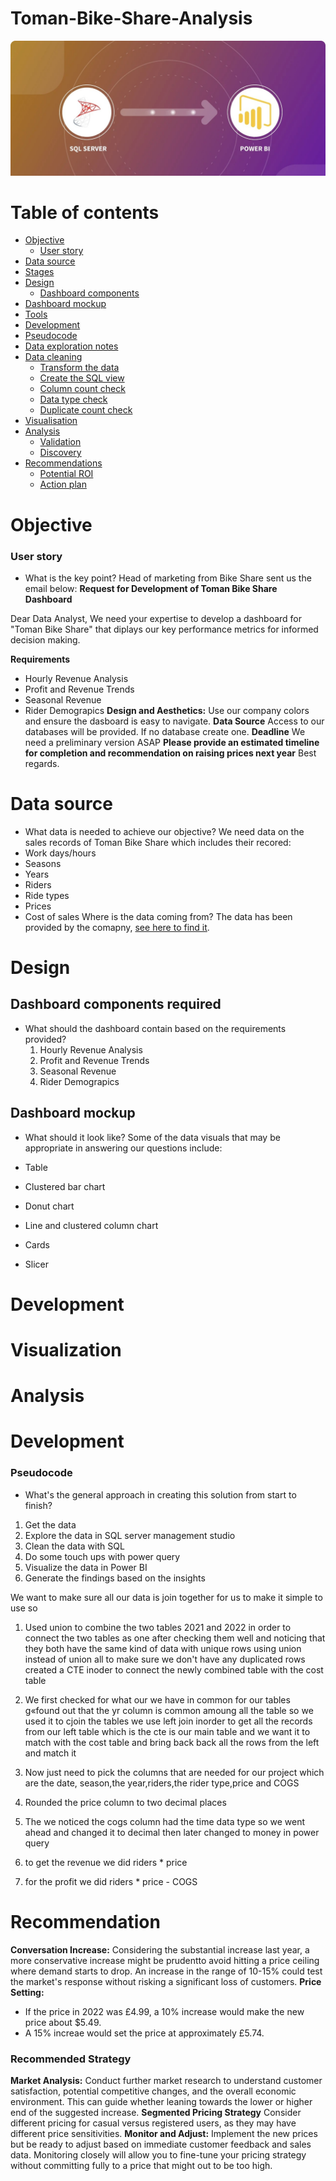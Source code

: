 # Toman-Bike-Share-Analysis

![sql_to_powerbi-diagram](assets/images/SQL-SERVER-TO-POWER-BI-copy.jpg)

# Table of contents

- [Objective](#objective)
  - [User story](#user-story)
- [Data source](#data-source)
- [Stages](#stages)
- [Design](#design)
  - [Dashboard components](#dashboard-components-required)
- [Dashboard mockup](#dashboard-mockup)
- [Tools](#tools)
- [Development](#development)
- [Pseudocode](#pseudocode)
- [Data exploration notes](#data-exploration-notes)
- [Data cleaning](#data-cleaning)
  - [Transform the data](#transform-the-data)
  - [Create the SQL view](#create-the-sql-view)
  - [Column count check](#column-count-check)
  - [Data type check](#data-type-check)
  - [Duplicate count check](#duplicate-count-check)
- [Visualisation](#visualisation)
- [Analysis](#analysis)
  - [Validation](#validation)
  - [Discovery](#discovery)
- [Recommendations](#recommendations)
  - [Potential ROI](#potential-ROI)
  - [Action plan](#action-plan)

# Objective
### User story

   * What is the key point?
Head of marketing from Bike Share sent us the email below:
**Request for Development of Toman Bike Share Dashboard**

Dear Data Analyst,
We need your expertise to develop a dashboard for "Toman Bike Share" that diplays our key performance metrics for informed decision making.

**Requirements**

*  Hourly Revenue Analysis
*  Profit and Revenue Trends
*  Seasonal Revenue
*  Rider Demograpics
**Design and Aesthetics:** Use our company colors and ensure the dasboard is easy to navigate.
**Data Source** Access to our databases will be provided. If no database create one.
**Deadline** We need a preliminary version ASAP
**Please provide an estimated timeline for completion and recommendation on raising prices next year**
Best regards.

# Data source
  *  What data is needed to achieve our objective?
We need data on the sales records of Toman Bike Share which includes their recored:
   *  Work days/hours
   *  Seasons
   *  Years
   *  Riders
   *  Ride types
   *  Prices
   *  Cost of sales
Where is the data coming from? The data has been provided by the comapny, [see here to find it](https://github.com/EthelChila01/Toman-Bike-Share-Analysis/tree/main/assets/docs).

# Design
## Dashboard components required
 * What should the dashboard contain based on the requirements provided?
    1. Hourly Revenue Analysis
    2. Profit and Revenue Trends
    3. Seasonal Revenue
    4. Rider Demograpics 
 ## Dashboard mockup

   * What should it look like?
Some of the data visuals that may be appropriate in answering our questions include:

   * Table
   * Clustered bar chart
   * Donut chart
   * Line and clustered column chart
   * Cards
   * Slicer   


# Development

# Visualization
# Analysis






# Development
### Pseudocode
   *  What's the general approach in creating this solution from start to finish?
   1. Get the data
   2. Explore the data in SQL server management studio
   3. Clean the data with SQL
   4. Do some touch ups with power query
   5. Visualize the data in Power BI
   6. Generate the findings based on the insights






We want to make sure all our data is join together for us to make it simple to use
so 
1. Used union to combine the two tables 2021 and 2022 in order to connect the two tables as one after checking them well and noticing that they both have the same kind of data with unique rows using union instead of union all to make sure we don't have any duplicated rows
created a CTE inoder to connect the newly combined table with the cost table
2. We first checked for what our we have in common for our tables g«found out that the yr column is common amoung all the table so we used it to cjoin the tables we use left join inorder to get all the records from our left table which is the cte is our main table and we want it to match with the cost table and bring back back all the rows from the left and match it
3.   Now just need to pick the columns that are needed for our project which are the date, season,the year,riders,the rider type,price and COGS

4.   Rounded the price column to two decimal places
5. The we noticed the cogs column had the time data type so we went ahead and changed it to decimal then later changed to money in power query
6. to get the revenue we did riders * price
7. for the profit we did riders * price - COGS

# Recommendation
**Conversation Increase:** Considering the substantial increase last year, a more conservative increase might be prudentto avoid hitting a price ceiling where demand starts to drop. An increase in the range of 10-15% could test the market's response without risking a significant loss of customers.
**Price Setting:**
   *  If the price in 2022 was £4.99, a 10% increase would make the new price about $5.49.
   *  A 15% increae would set the price at approximately £5.74.
### Recommended Strategy
**Market Analysis:** Conduct further market research to understand customer satisfaction, potential competitive changes, and the overall economic environment. This can guide whether leaning towards the lower or higher end of the suggested increase.
**Segmented Pricing Strategy** Consider different pricing for casual versus registered users, as they may have different price sensitivities.
**Monitor and Adjust:** Implement the new prices but be ready to adjust based on immediate customer feedback and sales data. Monitoring closely will allow you to fine-tune your pricing strategy without committing fully to a price that might out to be too high.
